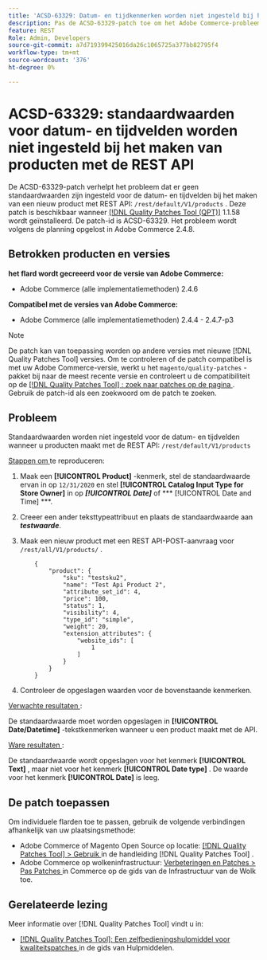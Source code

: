 ```yaml
---
title: 'ACSD-63329: Datum- en tijdkenmerken worden niet ingesteld bij het maken van producten met de REST API'
description: Pas de ACSD-63329-patch toe om het Adobe Commerce-probleem op te lossen, waarbij geen standaardwaarden zijn ingesteld voor de datum- en tijdvelden wanneer u producten maakt met de REST API.
feature: REST
Role: Admin, Developers
source-git-commit: a7d719399425016da26c1065725a377bb82795f4
workflow-type: tm+mt
source-wordcount: '376'
ht-degree: 0%

---
```



# ACSD-63329: standaardwaarden voor datum- en tijdvelden worden niet ingesteld bij het maken van producten met de REST API

De ACSD-63329-patch verhelpt het probleem dat er geen standaardwaarden zijn ingesteld voor de datum- en tijdvelden bij het maken van een nieuw product met REST API: `/rest/default/V1/products` . Deze patch is beschikbaar wanneer [[!DNL Quality Patches Tool (QPT)]](/help/tools/quality-patches-tool/quality-patches-tool-to-self-serve-quality-patches.md) 1.1.58 wordt geïnstalleerd. De patch-id is ACSD-63329. Het probleem wordt volgens de planning opgelost in Adobe Commerce 2.4.8.

## Betrokken producten en versies

**het flard wordt gecreeerd voor de versie van Adobe Commerce:**

* Adobe Commerce (alle implementatiemethoden) 2.4.6

**Compatibel met de versies van Adobe Commerce:**

* Adobe Commerce (alle implementatiemethoden) 2.4.4 - 2.4.7-p3

>[!NOTE]
>
>De patch kan van toepassing worden op andere versies met nieuwe [!DNL Quality Patches Tool] versies. Om te controleren of de patch compatibel is met uw Adobe Commerce-versie, werkt u het `magento/quality-patches` -pakket bij naar de meest recente versie en controleert u de compatibiliteit op de [[!DNL Quality Patches Tool] : zoek naar patches op de pagina ](https://experienceleague.adobe.com/tools/commerce-quality-patches/index.html?lang=nl-NL) . Gebruik de patch-id als een zoekwoord om de patch te zoeken.

## Probleem

Standaardwaarden worden niet ingesteld voor de datum- en tijdvelden wanneer u producten maakt met de REST API: `/rest/default/V1/products`

<u> Stappen om </u> te reproduceren:

1. Maak een **[!UICONTROL Product]** -kenmerk, stel de standaardwaarde ervan in op `12/31/2020` en stel **[!UICONTROL Catalog Input Type for Store Owner]** in op ***[!UICONTROL Date]*** of *** [!UICONTROL Date and Time] &#x200B;***.
1. Creeer een ander teksttypeattribuut en plaats de standaardwaarde aan ***testwaarde***.
1. Maak een nieuw product met een REST API-POST-aanvraag voor `/rest/all/V1/products/` .

   ```
       {
           "product": {
               "sku": "testsku2",
               "name": "Test Api Product 2",
               "attribute_set_id": 4,
               "price": 100,
               "status": 1,
               "visibility": 4,
               "type_id": "simple",
               "weight": 20,
               "extension_attributes": {
                   "website_ids": [
                       1
                   ]
               }
           }
       }
   ```

1. Controleer de opgeslagen waarden voor de bovenstaande kenmerken.

<u> Verwachte resultaten </u>:

De standaardwaarde moet worden opgeslagen in **[!UICONTROL Date/Datetime]** -tekstkenmerken wanneer u een product maakt met de API.

<u> Ware resultaten </u>:

De standaardwaarde wordt opgeslagen voor het kenmerk **[!UICONTROL Text]** , maar niet voor het kenmerk **[!UICONTROL Date type]** . De waarde voor het kenmerk **[!UICONTROL Date]** is leeg.

## De patch toepassen

Om individuele flarden toe te passen, gebruik de volgende verbindingen afhankelijk van uw plaatsingsmethode:

* Adobe Commerce of Magento Open Source op locatie: [[!DNL Quality Patches Tool]  > Gebruik ](/help/tools/quality-patches-tool/usage.md) in de handleiding [!DNL Quality Patches Tool] .
* Adobe Commerce op wolkeninfrastructuur: [ Verbeteringen en Patches > Pas Patches ](https://experienceleague.adobe.com/docs/commerce-cloud-service/user-guide/develop/upgrade/apply-patches.html?lang=nl-NL) in Commerce op de gids van de Infrastructuur van de Wolk toe.

## Gerelateerde lezing

Meer informatie over [!DNL Quality Patches Tool] vindt u in:

* [[!DNL Quality Patches Tool]: Een zelfbedieningshulpmiddel voor kwaliteitspatches ](/help/tools/quality-patches-tool/quality-patches-tool-to-self-serve-quality-patches.md) in de gids van Hulpmiddelen.

